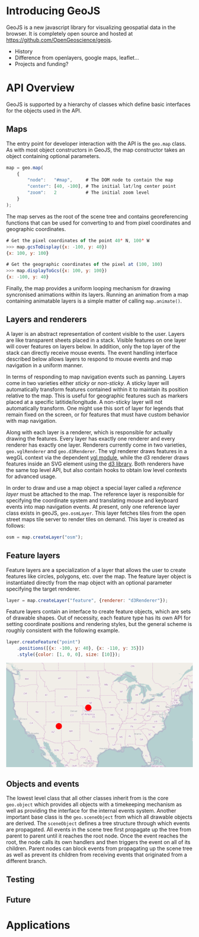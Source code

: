 
# Introducing GeoJS

GeoJS is a new javascript library for visualizing geospatial data in the browser.  It is completely 
open source and hosted at https://github.com/OpenGeoscience/geojs.
* History
* Difference from openlayers, google maps, leaflet…
* Projects and funding?
 

# API Overview

GeoJS  is supported by a hierarchy of classes which define basic interfaces for the objects used
in the API.

## Maps

The entry point for developer interaction with the API is the `geo.map` class.  As with most object
constructors in GeoJS, the map constructor takes an object containing optional parameters.
```javascript
map = geo.map(
    {
        "node":   "#map",     # The DOM node to contain the map
        "center": [40, -100], # The initial lat/lng center point
        "zoom":   2           # The initial zoom level
    }
);
```
The map serves as the root of the scene tree and contains georeferencing functions that can be used
for converting to and from pixel coordinates and geographic coordinates.
```javascript
# Get the pixel coordinates of the point 40° N, 100° W
>>> map.gcsToDisplay({x: -100, y: 40})
{x: 100, y: 100}
```
```javascript
# Get the geographic coordinates of the pixel at (100, 100)
>>> map.displayToGcs({x: 100, y: 100})
{x: -100, y: 40}
```
Finally, the map provides a uniform looping mechanism for drawing syncronised animations within
its layers.  Running an animation from a map containing animatable layers is a simple matter of
calling `map.animate()`.


## Layers and renderers

A layer is an abstract representation of content visible to the user.  Layers are like transparent
sheets placed in a stack.  Visible features on one layer will cover features on layers below.
In addition, only the top layer of the stack can directly receive mouse events.  The event
handling interface described below allows layers to respond to mouse events and map navigation
in a uniform manner.

In terms of responding to map navigation events such as panning.  Layers come in two varieties
either *sticky* or *non-sticky*.  A sticky layer will automatically transform features contained
within it to maintain its position relative to the map.  This is useful for geographic features
such as markers placed at a specific latitide/longitude.  A non-sticky layer will not automatically
transform.  One might use this sort of layer for legends that remain fixed on the screen, or
for features that must have custom behavior with map navigation.

Along with each layer is a renderer, which is responsible for actually drawing the features.
Every layer has exactly one renderer and every renderer has exactly one layer.  Renderers
currently come in two varieties, `geo.vglRenderer` and `geo.d3Renderer`.  The vgl renderer
draws features in a wegGL context via the dependent [vgl module][], while the d3 renderer
draws features inside an SVG element using the [d3 library][].  Both renderers have the same
top level API, but also contain hooks to obtain low level contexts for advanced usage.

In order to draw and use a map object a special layer called a *reference layer* must be
attached to the map.  The reference layer is responsible for specifying the coordinate
system and translating mouse and keyboard events into map navigation events.  At present,
only one reference layer class exists in geoJS, `geo.osmLayer`.  This layer
fetches tiles from the open street maps tile server to render tiles on demand.  This layer
is created as follows:
```javascript
osm = map.createLayer("osm");
```


## Feature layers

Feature layers are a specialization of a layer that allows the user to create features like
circles, polygons, etc. over the map.  The feature layer object is instantiated directly from
the map object with an optional parameter specifying the target renderer.
```javascript
layer = map.createLayer("feature", {renderer: "d3Renderer"});
```
Feature layers contain an interface to create feature objects, which are sets of drawable
shapes.  Out of necessity, each feature type has its own API for setting coordinate positions
and rendering styles, but the general scheme is roughly consistent with the following example.

```javascript
layer.createFeature("point")
    .positions([{x: -100, y: 40}, {x: -110, y: 35}])
    .style({color: [1, 0, 0], size: [10]});
```
![points feature example](https://raw.githubusercontent.com/jbeezley/Geojs-source/master/img/points.png "geo.pointFeature")

## Objects and events

The lowest level class that all other classes inherit from is the core `geo.object` which
provides all objects with a timekeeping mechanism as well as providing the interface for
the internal events system.  Another important base class is the `geo.sceneObject` from
which all drawable objects are derived.  The `sceneObject` defines a tree structure through
which events are propagated.  All events in the scene tree first propagate up the tree from
parent to parent until it reaches the root node.  Once the event reaches the root, the node
calls its own handlers and then triggers the event on all of its children.  Parent nodes can
block events from propagating up the scene tree as well as prevent its children from receiving
events that originated from a different branch.




## Testing


## Future


# Applications


[vgl module]: https://github.com/OpenGeoscience/vgl/ "vgl"
[d3 library]: http://d3js.org/ "d3js"
